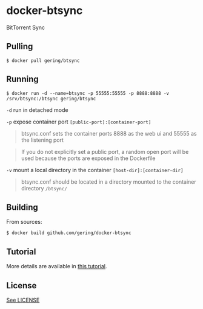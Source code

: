 # docker-btsync
BitTorrent Sync

## Pulling

    $ docker pull gering/btsync

## Running

    $ docker run -d --name=btsync -p 55555:55555 -p 8888:8888 -v /srv/btsync:/btsync gering/btsync

`-d` run in detached mode

`-p` expose container port `[public-port]:[container-port]`
> btsync.conf sets the container ports 8888 as the web ui and 55555 as the listening port

> If you do not explicitly set a public port, a random open port will be used because the ports are exposed in the Dockerfile

`-v` mount a local directory in the container `[host-dir]:[container-dir]`
> btsync.conf should be located in a directory mounted to the container directory `/btsync/`

## Building

From sources:

    $ docker build github.com/gering/docker-btsync
   
## Tutorial

More details are available in [this tutorial](http://blog.bittorrent.com/2013/10/22/sync-hacks-deploy-bittorrent-sync-with-docker/).

## License

[See LICENSE](/LICENSE)
